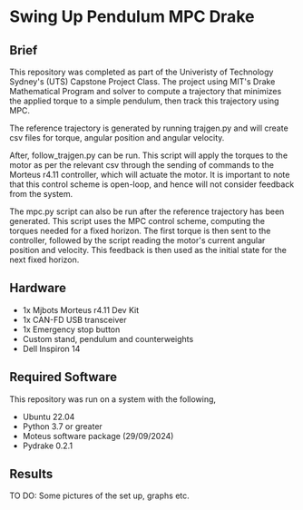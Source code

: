 # Swing Up Pendulum MPC Drake

## Brief
<p>This repository was completed as part of the Univeristy of Technology Sydney's (UTS) Capstone Project Class. The project using MIT's Drake Mathematical Program and solver to compute a trajectory that minimizes the applied torque to a simple pendulum, then track this trajectory using MPC.</p>
<p>The reference trajectory is generated by running trajgen.py and will create csv files for torque, angular position and angular velocity.</p>
<p>After, follow_trajgen.py can be run. This script will apply the torques to the motor as per the relevant csv through the sending of commands to the Morteus r4.11 controller, which will actuate the motor. It is important to note that this control scheme is open-loop, and hence will not consider feedback from the system.</p>
<p>The mpc.py script can also be run after the reference trajectory has been generated. This script uses the MPC control scheme, computing the torques needed for a fixed horizon. The first torque is then sent to the controller, followed by the script reading the motor's current angular position and velocity. This feedback is then used as the initial state for the next fixed horizon.</p>

## Hardware
- 1x Mjbots Morteus r4.11 Dev Kit
- 1x CAN-FD USB transceiver
- 1x Emergency stop button
- Custom stand, pendulum and counterweights
- Dell Inspiron 14

## Required Software
This repository was run on a system with the following,
- Ubuntu 22.04
- Python 3.7 or greater
- Moteus software package (29/09/2024)
- Pydrake 0.2.1

## Results
TO DO: Some pictures of the set up, graphs etc.
